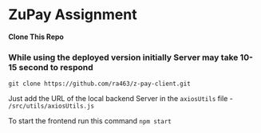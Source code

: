 # ZuPay Assignment

**Clone This Repo**

### While using the deployed version initially Server may take 10-15 second to respond

```
git clone https://github.com/ra463/z-pay-client.git
```

Just add the URL of the local backend Server in the `axiosUtils` file - `/src/utils/axiosUtils.js`

To start the frontend run this command `npm start`
